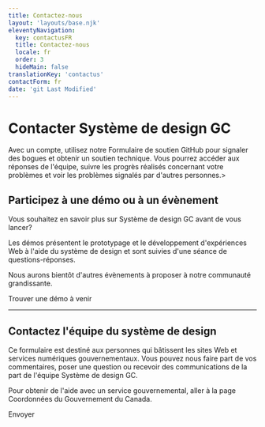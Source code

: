 ```yaml
---
title: Contactez-nous
layout: 'layouts/base.njk'
eleventyNavigation:
  key: contactusFR
  title: Contactez-nous
  locale: fr
  order: 3
  hideMain: false
translationKey: 'contactus'
contactForm: fr
date: 'git Last Modified'
---
```


# Contacter Système de design GC

<gcds-notice type="info" notice-title-tag="h2" notice-title="Formulaire de soutien sur GitHub">
  <gcds-text>Avec un <gcds-link external href="{{ links.githubGetStarted }}">compte</gcds-link>, utilisez notre <gcds-link external href="{{ links.githubCompsIssues }}">Formulaire de soutien GitHub</gcds-link> pour signaler des bogues et obtenir un soutien technique. Vous pourrez accéder aux réponses de l'équipe, suivre les progrès réalisés concernant votre problèmes et voir les problèmes signalés par d'autres personnes.></gcds-text>
</gcds-notice>

## Participez à une démo ou à un évènement

Vous souhaitez en savoir plus sur Système de design GC avant de vous lancer?

Les démos présentent le prototypage et le développement d'expériences Web à l'aide du système de design et sont suivies d'une séance de questions-réponses.

Nous aurons bientôt d'autres évènements à proposer à notre communauté grandissante.

<gcds-button type="link" button-role="secondary" href="{{ links.registerDemo }}">
  Trouver une démo à venir
</gcds-button>

<hr class="my-600" />

## Contactez l'équipe du système de design

Ce formulaire est destiné aux personnes qui bâtissent les sites Web et services numériques gouvernementaux. Vous pouvez nous faire part de vos commentaires, poser une question ou recevoir des communications de la part de l'équipe Système de design GC.

Pour obtenir de l'aide avec un service gouvernemental, aller à la page <gcds-link href="https://www.canada.ca/fr/contact.html" external>Coordonnées du Gouvernement du Canada</gcds-link>.

<form class="my-600 contact-us-form" name="contactFR" method="post" style="min-height: 32rem;" action="/api/submission">
  <input type="hidden" name="form-name" value="contactFR" />
  <input name="honeypot" type="text" aria-label="bot" hidden/>

<gcds-input type="text" name="name" input-id="name" label="Nom complet" autocomplete="name" required></gcds-input>
<gcds-input type="email" name="email" input-id="email" label="Adresse courriel" autocomplete="email" required></gcds-input>
<gcds-textarea name="message" label="Fournissez vos commentaires ou posez une question si vous avez besoin d'aide" hint="Incluez jamais de renseignement personnel (Protégé)." textarea-id="message"></gcds-textarea>

  <gcds-fieldset fieldset-id="learnMore" legend="Recevez des communications de la part de Système de design GC" hint="Si vous souhaitez que nous vous contactions, choisissez une option ou les deux options.">
    <gcds-checkbox checkbox-id="learnMoreMailingList" label="Ajoutez-moi à votre liste d'envoi." value="learn-more-mailing-list" name="learn-more-mailing-list"></gcds-checkbox>
    <gcds-checkbox checkbox-id="learnMoreResearch" label="Contactez-moi pour les études sur l'utilisabilité." value="learn-more-research" name="learn-more-research"></gcds-checkbox>
  </gcds-fieldset>

  <gcds-fieldset fieldset-id="familiarityGCDS" legend="Indiquez votre expérience avec Système de design GC" hint="Sélectionnez 1 option." required>
    <gcds-radio-group name="familiarityGCDS" options='{{ contactus[locale].options | stringify | encode-html }}'>
    </gcds-radio-group>
  </gcds-fieldset>

  <div hidden>
    <gcds-input type="text" name="bot-field" input-id="bot-field" label="bot"></gcds-input>
  </div>

  <gcds-button button-role="primary" type="submit">
    Envoyer
  </gcds-button>
</form>
